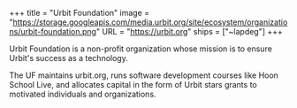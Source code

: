 +++
title = "Urbit Foundation"
image = "https://storage.googleapis.com/media.urbit.org/site/ecosystem/organizations/urbit-foundation.png"
URL = "https://urbit.org"
ships = ["~lapdeg"]
+++

Urbit Foundation is a non-profit organization whose mission is to ensure Urbit's success as a technology. 

The UF maintains urbit.org, runs software development courses like Hoon School Live, and allocates capital in the form of Urbit stars grants to motivated individuals and organizations. 
